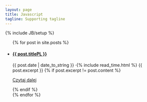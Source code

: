 ```yaml
---
layout: page
title: Javascript
tagline: Supporting tagline
---
```

{% include JB/setup %}

<ul class="posts">
  {% for post in site.posts %}
  	<li>
      <a href="{{ BASE_PATH }}{{ post.url }}"><h4>{{ post.titlePL }}</h4></a>
      <span>{{ post.date | date_to_string }} </span>&middot;{% include read_time.html %}
      {{ post.excerpt }}
	  	{% if post.excerpt != post.content %}
			<p class="ReadMore"><a href="{{ site.baseurl }}{{ post.url }}" >Czytaj dalej <i class="fa fa-arrow-circle-right" aria-hidden="true"></i></a></p>
		{% endif %}
    </li>
<!--     <li><span>{{ post.date | date_to_string }}</span> &raquo; <a href="{{ BASE_PATH }}{{ post.url }}">{{ post.title }}</a></li> -->
  {% endfor %}
</ul>